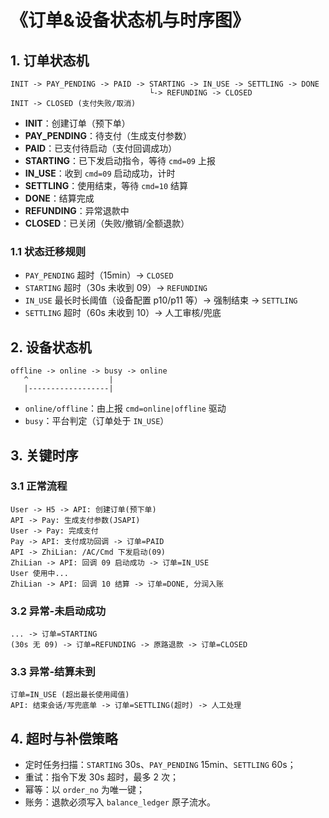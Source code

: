 # 《订单&设备状态机与时序图》

## 1. 订单状态机
```
INIT -> PAY_PENDING -> PAID -> STARTING -> IN_USE -> SETTLING -> DONE
                               └-> REFUNDING -> CLOSED
INIT -> CLOSED (支付失败/取消)
```
- **INIT**：创建订单（预下单）
- **PAY_PENDING**：待支付（生成支付参数）
- **PAID**：已支付待启动（支付回调成功）
- **STARTING**：已下发启动指令，等待 `cmd=09` 上报
- **IN_USE**：收到 `cmd=09` 启动成功，计时
- **SETTLING**：使用结束，等待 `cmd=10` 结算
- **DONE**：结算完成
- **REFUNDING**：异常退款中
- **CLOSED**：已关闭（失败/撤销/全额退款）

### 1.1 状态迁移规则
- `PAY_PENDING` 超时（15min）→ `CLOSED`
- `STARTING` 超时（30s 未收到 09）→ `REFUNDING`
- `IN_USE` 最长时长阈值（设备配置 p10/p11 等）→ 强制结束 → `SETTLING`
- `SETTLING` 超时（60s 未收到 10）→ 人工审核/兜底

## 2. 设备状态机
```
offline -> online -> busy -> online
   ^                  |
   |------------------|
```
- `online/offline`：由上报 `cmd=online|offline` 驱动
- `busy`：平台判定（订单处于 `IN_USE`）

## 3. 关键时序
### 3.1 正常流程
```
User -> H5 -> API: 创建订单(预下单)
API -> Pay: 生成支付参数(JSAPI)
User -> Pay: 完成支付
Pay -> API: 支付成功回调 -> 订单=PAID
API -> ZhiLian: /AC/Cmd 下发启动(09)
ZhiLian -> API: 回调 09 启动成功 -> 订单=IN_USE
User 使用中...
ZhiLian -> API: 回调 10 结算 -> 订单=DONE, 分润入账
```

### 3.2 异常-未启动成功
```
... -> 订单=STARTING
(30s 无 09) -> 订单=REFUNDING -> 原路退款 -> 订单=CLOSED
```

### 3.3 异常-结算未到
```
订单=IN_USE (超出最长使用阈值)
API: 结束会话/写兜底单 -> 订单=SETTLING(超时) -> 人工处理
```

## 4. 超时与补偿策略
- 定时任务扫描：`STARTING` 30s、`PAY_PENDING` 15min、`SETTLING` 60s；
- 重试：指令下发 30s 超时，最多 2 次；
- 幂等：以 `order_no` 为唯一键；
- 账务：退款必须写入 `balance_ledger` 原子流水。

